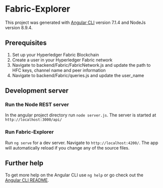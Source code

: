 # Fabric-Explorer
This project was generated with [Angular CLI](https://github.com/angular/angular-cli) version 7.1.4 and NodeJs version 8.9.4.

## Prerequisites
1. Set up your Hyperledger Fabric Blockchain
2. Create a user in your Hyperledger Fabric network
3. Navigate to backend/Fabric/FabricNetwork.js and update the path to HFC keys, channel name and peer information
4. Navigate to backend/Fabric/queries.js and update the user_name

## Development server
### Run the Node REST server
In the angular project directory run `node server.js`. The server is started at `http://localhost:3000/api/`

### Run Fabric-Explorer
Run `ng serve` for a dev server. Navigate to `http://localhost:4200/`. The app will automatically reload if you change any of the source files.

## Further help
To get more help on the Angular CLI use `ng help` or go check out the [Angular CLI README](https://github.com/angular/angular-cli/blob/master/README.md).
